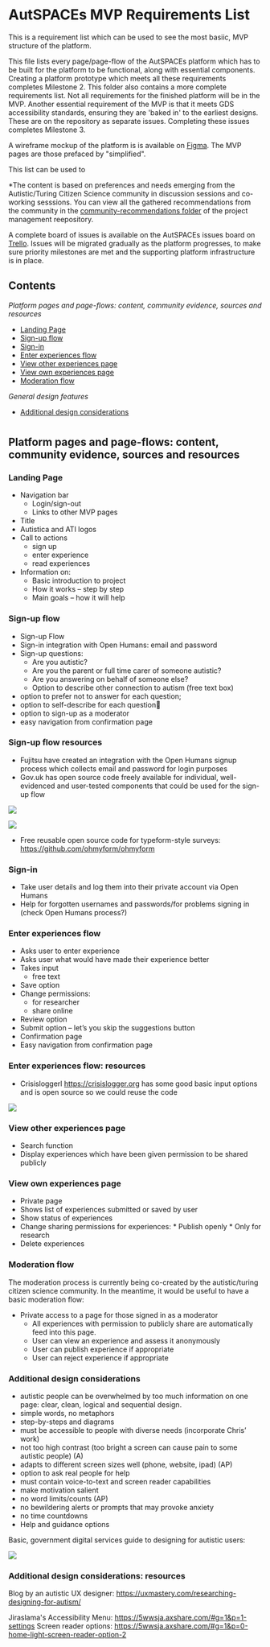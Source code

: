 # AutSPACEs MVP Requirements List

This is a requirement list which can be used to see the most basiic, MVP structure of the platform. 

This file lists every page/page-flow of the AutSPACEs platform which has to be built for the platform to be functional, along with essential components.
Creating a platform prototype which meets all these requirements completes Milestone 2.
This folder also contains a more complete requirements list. Not all requirements for the finished platform will be in the MVP. 
Another essential requirement of the MVP is that it meets GDS accessibility standards, ensuring they are 'baked in' to the earliest designs. 
These are on the repository as separate issues. Completing these issues completes Milestone 3. 

A wireframe mockup of the platform is is available on [Figma](https://www.figma.com/file/HxqTSdeyAUNMualnBV0PET/Autspace-(WIP)?node-id=1%3A111). The MVP pages are those prefaced by "simplified".

This list can be used to 

*The content is based on preferences and needs emerging from the Autistic/Turing Citizen Science community in discussion sessions and co-working sesssions. 
You can view all the gathered recommendations from the community in the [community-recommendations folder](https://github.com/alan-turing-institute/AutisticaCitizenScience/tree/master/community-recommendations) of the project management reepository.

A complete board of issues is available on the AutSPACEs issues board on [Trello](https://trello.com/b/w2XLjB9g/issues).
Issues will be migrated gradually as the platform progresses, to make sure priority milestones are met and the supporting platform infrastructure is in place.

## Contents

*Platform pages and page-flows: content, community evidence, sources and resources*
- [Landing Page](#landing-page)
- [Sign-up flow](#sign-up-flow)
- [Sign-in](#sign-in)
- [Enter experiences flow](#enter-experiences-flow)
- [View other experiences page](#view-other-experiences=page)
- [View own experiences page](#view-own-experiences-page)
- [Moderation flow](#moderation-flow)
 
*General design features* 
- [Additional design considerations](#additional-design-considerations)

# 

## Platform pages and page-flows: content, community evidence, sources and resources

### Landing Page

* Navigation bar
	* Login/sign-out
	* Links to other MVP pages
* Title
* Autistica and ATI logos
* Call to actions
	* sign up
	* enter experience
	* read experiences
* Information on:
	* Basic introduction to project
	* How it works – step by step
	* Main goals – how it will help

### Sign-up flow

* Sign-up Flow
* Sign-in integration with Open Humans: email and password 
* Sign-up questions:
	* Are you autistic?
	* Are you the parent or full time carer of someone autistic? 
	* Are you answering on behalf of someone else?
	* Option to describe other connection to autism (free text box)
* option to prefer not to answer for each question; 
* option to self-describe for each question
* option to sign-up as a moderator 
* easy navigation from confirmation page

### Sign-up flow resources

* Fujitsu have created an integration with the Open Humans signup process which collects email and password for login purposes
* Gov.uk has open source code freely available for individual, well-evidenced and user-tested components that could be used for the sign-up flow

![](https://i.imgur.com/J6LKVL8.png)

![](https://i.imgur.com/v3wxAZH.png)


* Free reusable open source code for typeform-style surveys: https://github.com/ohmyform/ohmyform

### Sign-in

* Take user details and log them into their private account via Open Humans 
* Help for forgotten usernames and passwords/for problems signing in (check Open Humans process?)

### Enter experiences flow

* Asks user to enter experience 
* Asks user what would have made their experience better
* Takes input
	* free text
* Save option
* Change permissions:
	* for researcher
	* share online
* Review option
* Submit option – let’s you skip the suggestions button 
* Confirmation page
* Easy navigation from confirmation page

### Enter experiences flow: resources

* Crisisloggerl https://crisislogger.org has some good basic input options and is open source so we could reuse the code 

![](https://i.imgur.com/hCdwuG1.png)

### View other experiences page

* Search function
* Display experiences which have been given permission to be shared publicly

### View own experiences page

* Private page
* Shows list of experiences submitted or saved by user
* Show status of experiences
* Change sharing permissions for experiences:
		* Publish openly 
		* Only for research
* Delete experiences

### Moderation flow

The moderation process is currently being co-created by the autistic/turing citizen science community. 
In the meantime, it would be useful to have a basic moderation flow:

* Private access to a page for those signed in as a moderator 
	* All experiences with permission to publicly share are automatically feed into this page.
	* User can view an experience and assess it anonymously 
	* User can publish experience if appropriate
	* User can reject experience if appropriate

### Additional design considerations

* autistic people can be overwhelmed by too much information on one page: clear, clean, logical and sequential design. 
* simple words, no metaphors 
* step-by-steps and diagrams
* must be accessible to people with diverse needs (incorporate Chris’ work)
* not too high contrast (too bright a screen can cause pain to some autistic people) (A)
* adapts to different screen sizes well (phone, website, ipad) (AP)
* option to ask real people for help
* must contain voice-to-text and screen reader capabilities  
* make motivation salient
* no word limits/counts (AP)
* no bewildering alerts or prompts that may provoke anxiety
* no time countdowns  
* Help and guidance options

Basic, government digital services guide to designing for autistic users: 

![](https://i.imgur.com/B1vVF7W.png)

### Additional design considerations: resources

Blog by an autistic UX designer: https://uxmastery.com/researching-designing-for-autism/

Jiraslama's Accessibility Menu: https://5wwsja.axshare.com/#g=1&p=1-settings
Screen reader options: https://5wwsja.axshare.com/#g=1&p=0-home-light-screen-reader-option-2
